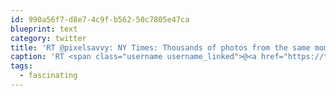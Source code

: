 ```yaml
---
id: 990a56f7-d8e7-4c9f-b562-50c7805e47ca
blueprint: text
category: twitter
title: 'RT @pixelsavvy: NY Times: Thousands of photos from the same moment in time http://nyti.ms/cfGady #fascinating'
caption: 'RT <span class="username username_linked">@<a href="https://twitter.com/pixelsavvy" title="pixel savvy">pixelsavvy</a></span>: NY Times: Thousands of photos from the same moment in time http://nyti.ms/cfGady <span class="hashtag hashtag_local">#<a href="http://tweettemp.darylchymko.ca/?tag=fascinating">fascinating</a>'
tags:
  - fascinating
---
```

